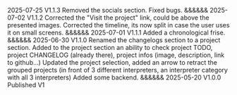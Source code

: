 2025-07-25
V1.1.3
Removed the socials section.
Fixed bugs.
&&&&&&
2025-07-02
V1.1.2
Corrected the "Visit the project" link, could be above the presented images.
Corrected the timeline, its now split in case the user uses it on small screens.
&&&&&&
2025-07-01
V1.1.1
Added a chronological frise.
&&&&&&
2025-06-30
V1.1.0
Renamed the changelogs section to a project section.
Added to the project section an ability to check project TODO, project CHANGELOG (already there), project infos (image, description, link to github...)
Updated the project selection, added an arrow to retract the grouped projects (in front of 3 different interpreters, an interpreter category with all 3 interpreters)
Added some backend.
&&&&&&
2025-05-20
V1.0.0
Published V1
